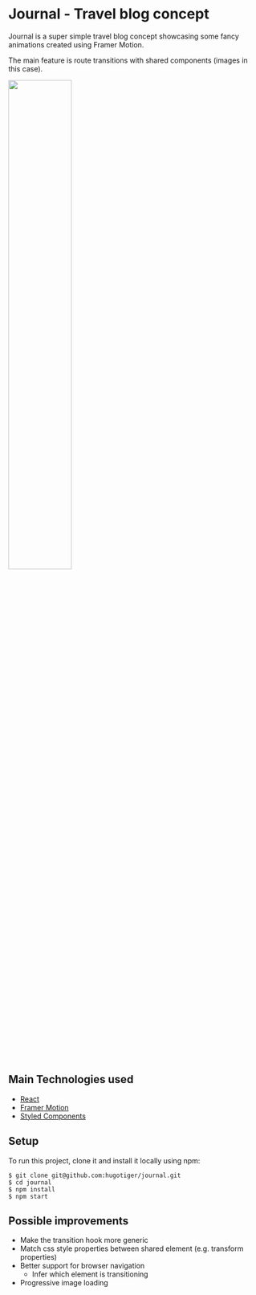 # Journal - Travel blog concept

Journal is a super simple travel blog concept showcasing some fancy animations created using Framer Motion.

The main feature is route transitions with shared components (images in this case).

<img src="https://user-images.githubusercontent.com/49451774/93613890-bba73500-f9d1-11ea-8f42-b1555057b1ef.png" width="50%" style="margin: 0 auto;">

## Main Technologies used

- [React](https://reactjs.org/)
- [Framer Motion](https://www.framer.com/motion/)
- [Styled Components](https://styled-components.com/)

## Setup

To run this project, clone it and install it locally using npm:

```
$ git clone git@github.com:hugotiger/journal.git
$ cd journal
$ npm install
$ npm start
```

## Possible improvements

- Make the transition hook more generic
- Match css style properties between shared element (e.g. transform properties)
- Better support for browser navigation
  - Infer which element is transitioning
- Progressive image loading
